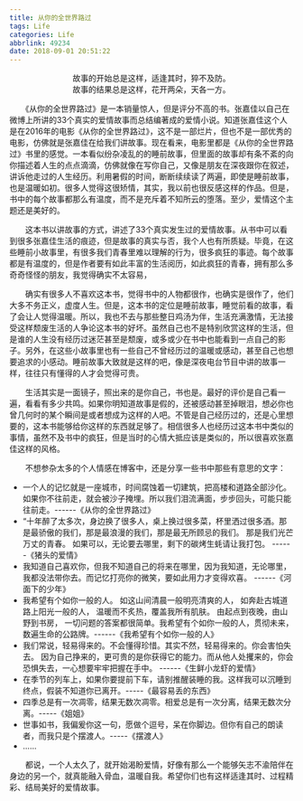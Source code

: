 ```yaml
---
title: 从你的全世界路过
tags: Life
categories: Life
abbrlink: 49234
date: 2018-09-01 20:51:22
---
```


<center>故事的开始总是这样，适逢其时，猝不及防。</center>

<center>故事的结果总是这样，花开两朵，天各一方。</center>



<!--more-->



　　《从你的全世界路过》是一本销量惊人，但是评分不高的书。张嘉佳以自己在微博上所讲的33个真实的爱情故事而总结编著成的爱情小说。知道张嘉佳这个人是在2016年的电影《从你的全世界路过》，这不是一部烂片，但也不是一部优秀的电影，仿佛就是张嘉佳在给我们讲故事。现在看来，电影里都是《从你的全世界路过》书里的感觉。一本看似纷杂凌乱的的睡前故事，但里面的故事却有条不紊的向你描述着人生的点点滴滴，仿佛就像在写你自己，又像是朋友在深夜跟你在叙述，讲诉他走过的人生经历。利用暑假的时间，断断续续读了两遍，即使是睡前故事，也是温暖如初。很多人觉得这很矫情，其实，我以前也很反感这样的作品。但是，书中的每个故事都那么有温度，而不是充斥着不知所云的堕落。至少，爱情这个主题还是美好的。



　　这本书以讲故事的方式，讲述了33个真实发生过的爱情故事。从书中可以看到很多张嘉佳生活的痕迹，但是故事的真实与否，我个人也有所质疑。毕竟，在这些睡前小故事里，有很多我们青春里难以理解的行为，很多疯狂的事迹。每个故事都是有温度的，但是作者要有如此丰富的生活阅历，如此疯狂的青春，拥有那么多奇奇怪怪的朋友，我觉得确实不太容易，



　　确实有很多人不喜欢这本书，觉得书中的人物都很作，也确实是很作了，他们大多不务正义，虚度人生。但是，这本书的定位是睡前故事，睡觉前看的故事，看了会让人觉得温暖。所以，我也不去与那些整日鸡汤为伴，生活充满激情，无法接受这样颓废生活的人争论这本书的好坏。虽然自己也不是特别欣赏这样的生活，但是谁的人生没有经历过迷茫甚至是颓废，或多或少在书中也能看到一点自己的影子。另外，在这些小故事里也有一些自己不曾经历过的温暖或感动，甚至自己也想要追求的小感动。睡前故事大致就是这样的吧，像是深夜电台节目中讲的故事一样，往往只有懂得的人才会觉得可贵。



　　生活其实是一面镜子，照出来的是你自己，书也是。最好的评价是自己看一遍，看看有多少共鸣。如果你明知道故事是假的，还被感动甚至掉眼泪，想必你也曾几何时的某个瞬间是或者想成为这样的人吧。不管是自己经历过的，还是心里想要的，这本书能够给你这样的东西就足够了。相信很多人也经历过这本书中类似的事情，虽然不及书中的疯狂，但是当时的心情大抵应该是类似的，所以很喜欢张嘉佳这样的风格。



　　不想参杂太多的个人情感在博客中，还是分享一些书中那些有意思的文字：

- 一个人的记忆就是一座城市，时间腐蚀着一切建筑，把高楼和道路全部沙化。如果你不往前走，就会被沙子掩埋。所以我们泪流满面，步步回头，可能只能往前走。------《从你的全世界路过》
- “十年醉了太多次，身边换了很多人，桌上换过很多菜，杯里洒过很多酒。那是最骄傲的我们，那是最浪漫的我们，那是最无所顾忌的我们。 那是我们光芒万丈的青春。 如果可以，无论要去哪里，剩下的碳烤生蚝请让我打包。 ------《猪头的爱情》
- 我知道自己喜欢你，但我不知道自己的将来在哪里，因为我知道，无论哪里，我都没法带你去。而记忆打亮你的微笑，要如此用力才变得欢喜。 ------《河面下的少年》
- 我希望有个如你一般的人。 如这山间清晨一般明亮清爽的人， 如奔赴古城道路上阳光一般的人， 温暖而不炙热，覆盖我所有肌肤。 由起点到夜晚，由山野到书房， 一切问题的答案都很简单。我希望有个如你一般的人，贯彻未来，数遍生命的公路牌。------《我希望有个如你一般的人》
- 我们常说，轻易得来的。不会懂得珍惜。其实不然，轻易得来的。你会害怕失去。 因为自己挣来的，更可贵的是你获得它的能力。而从他人处攫来的，你会恐惧失去，一心想要牢牢把握在手中。 ------《生鲜小龙虾的爱情》
- 在季节的列车上，如果你要提前下车，请别推醒装睡的我。这样我可以沉睡到终点，假装不知道你已离开。-----《最容易丢的东西》
- 四季总是有一次凋零，结果无数次凋零。相爱总是有一次分离，结果无数次分离。-----《姐姐》
- 世事如书，我偏爰你这一句，愿做个逗号，呆在你脚边。但你有自己的朗读者，而我只是个摆渡人。-----《摆渡人》
- ......



　　都说，一个人太久了，就开始渴盼爱情，好像有那么一个能够矢志不渝陪伴在身边的另一个，就真能融入骨血，温暖自我。希望你们也有这样适逢其时、过程精彩、结局美好的爱情故事。